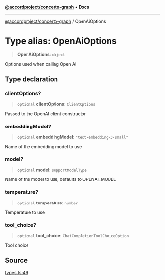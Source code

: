 [**@accordproject/concerto-graph**](../README.md) • **Docs**

***

[@accordproject/concerto-graph](../README.md) / OpenAiOptions

# Type alias: OpenAiOptions

> **OpenAiOptions**: `object`

Options used when calling Open AI

## Type declaration

### clientOptions?

> `optional` **clientOptions**: `ClientOptions`

Passed to the OpenAI client constructor

### embeddingModel?

> `optional` **embeddingModel**: `"text-embedding-3-small"`

Name of the embedding model to use

### model?

> `optional` **model**: `supportModelType`

Name of the model to use, defaults to OPENAI_MODEL

### temperature?

> `optional` **temperature**: `number`

Temperature to use

### tool\_choice?

> `optional` **tool\_choice**: `ChatCompletionToolChoiceOption`

Tool choice

## Source

[types.ts:49](https://github.com/accordproject/lab-concerto-graph/blob/2b51c2d9858660c3c1b92d2eae736c7866fe4297/src/types.ts#L49)
